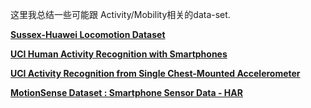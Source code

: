 

这里我总结一些可能跟 Activity/Mobility相关的data-set.

[**Sussex-Huawei Locomotion Dataset**](http://www.shl-dataset.org/)

[**UCI Human Activity Recognition with Smartphones**](https://www.kaggle.com/uciml/human-activity-recognition-with-smartphones)

[**UCI Activity Recognition from Single Chest-Mounted Accelerometer**](https://data.world/uci/activity-recognition-from-single-chest-mounted-accelerometer)

[**MotionSense Dataset : Smartphone Sensor Data - HAR**](https://www.kaggle.com/malekzadeh/motionsense-dataset)


